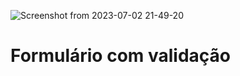 ![Screenshot from 2023-07-02 21-49-20](https://github.com/gustavolisboa10/Formul-rio-com-valida-o/assets/114710706/87abe17a-e9e9-4e35-baeb-abb6888eae79)
# Formulário com validação
